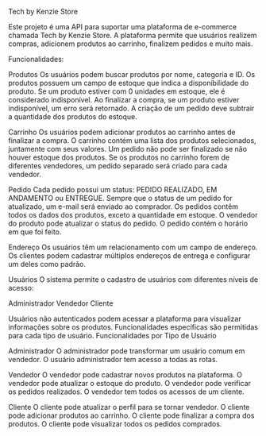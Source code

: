 Tech by Kenzie Store

Este projeto é uma API para suportar uma plataforma de e-commerce chamada Tech by Kenzie Store. A plataforma permite que usuários realizem compras, adicionem produtos ao carrinho, finalizem pedidos e muito mais.

Funcionalidades:

Produtos
Os usuários podem buscar produtos por nome, categoria e ID.
Os produtos possuem um campo de estoque que indica a disponibilidade do produto.
Se um produto estiver com 0 unidades em estoque, ele é considerado indisponível.
Ao finalizar a compra, se um produto estiver indisponível, um erro será retornado.
A criação de um pedido deve subtrair a quantidade dos produtos do estoque.

Carrinho
Os usuários podem adicionar produtos ao carrinho antes de finalizar a compra.
O carrinho contém uma lista dos produtos selecionados, juntamente com seus valores.
Um pedido não pode ser finalizado se não houver estoque dos produtos.
Se os produtos no carrinho forem de diferentes vendedores, um pedido separado será criado para cada vendedor.

Pedido
Cada pedido possui um status: PEDIDO REALIZADO, EM ANDAMENTO ou ENTREGUE.
Sempre que o status de um pedido for atualizado, um e-mail será enviado ao comprador.
Os pedidos contêm todos os dados dos produtos, exceto a quantidade em estoque.
O vendedor do produto pode atualizar o status do pedido.
O pedido contém o horário em que foi feito.

Endereço
Os usuários têm um relacionamento com um campo de endereço.
Os clientes podem cadastrar múltiplos endereços de entrega e configurar um deles como padrão.

Usuários
O sistema permite o cadastro de usuários com diferentes níveis de acesso:

Administrador
Vendedor
Cliente

Usuários não autenticados podem acessar a plataforma para visualizar informações sobre os produtos.
Funcionalidades específicas são permitidas para cada tipo de usuário.
Funcionalidades por Tipo de Usuário

Administrador
O administrador pode transformar um usuário comum em vendedor.
O usuário administrador tem acesso a todas as rotas.

Vendedor
O vendedor pode cadastrar novos produtos na plataforma.
O vendedor pode atualizar o estoque do produto.
O vendedor pode verificar os pedidos realizados.
O vendedor tem todos os acessos de um cliente.

Cliente
O cliente pode atualizar o perfil para se tornar vendedor.
O cliente pode adicionar produtos ao carrinho.
O cliente pode finalizar a compra dos produtos.
O cliente pode visualizar todos os pedidos comprados.
